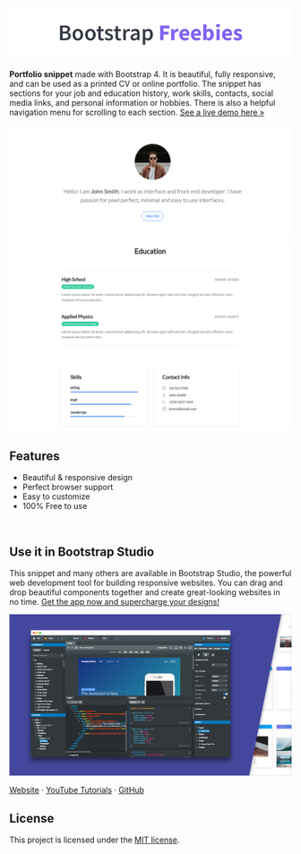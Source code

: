 

[![Bootstrap Freebies](/readme-images/github-bootstrap-freebies.png)](https://github.com/topics/bootstrap-freebies/) 

**Portfolio snippet** made with Bootstrap 4. It is beautiful, fully responsive, and can be used as a printed CV or online portfolio. The snippet has sections for your job and education history, work skills, contacts, social media links, and personal information or hobbies. There is also a helpful navigation menu for scrolling to each section. [See a live demo here &raquo;](https://epicbootstrap.com)

[![Portfolio](/readme-images/screenshot.png)](https://epicbootstrap.com) 
[![Portfolio](/readme-images/screenshot-2.png)](https://epicbootstrap.com) 

## Features

* Beautiful & responsive design
* Perfect browser support
* Easy to customize
* 100% Free to use

<br>

## Use it in Bootstrap Studio

This snippet and many others are available in Bootstrap Studio, the powerful web development tool for building responsive websites. You can drag and drop beautiful components together and create great-looking websites in no time. [Get the app now and supercharge your designs!](https://bootstrapstudio.io)

[![Bootstrap Studio Banner](/readme-images/bootstrap-studio-banner.jpg)](https://bootstrapstudio.io/)

[Website](https://bootstrapstudio.io/) &middot; [YouTube Tutorials](https://www.youtube.com/BootstrapStudioApp) &middot; [GitHub](https://github.com/bootstrapstudio) 

## License

This project is licensed under the [MIT license](LICENSE).